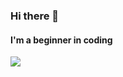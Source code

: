 ### Hi there 👋
#### I'm a beginner in coding


<img align="left" src="https://github-readme-stats.vercel.app/api?username=codeStackr&show_icons=true&hide_border=true"/>
